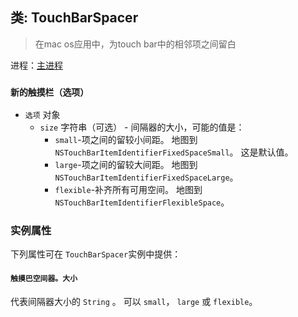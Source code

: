 ## 类: TouchBarSpacer

> 在mac os应用中，为touch bar中的相邻项之间留白

进程：[主进程](../glossary.md#main-process)

### `新的触摸栏（选项）`

* `选项` 对象
  * `size` 字符串（可选） - 间隔器的大小，可能的值是：
    * ` small `-项之间的留较小间距。 地图到 `NSTouchBarItemIdentifierFixedSpaceSmall`。 这是默认值。
    * ` large `-项之间的留较大间距。 地图到 `NSTouchBarItemIdentifierFixedSpaceLarge`。
    * ` flexible `-补齐所有可用空间。 地图到 `NSTouchBarItemIdentifierFlexibleSpace`。

### 实例属性

下列属性可在 `TouchBarSpacer`实例中提供：

#### `触摸巴空间器。大小`

代表间隔器大小的 `String` 。  可以 `small`， `large` 或 `flexible`。
